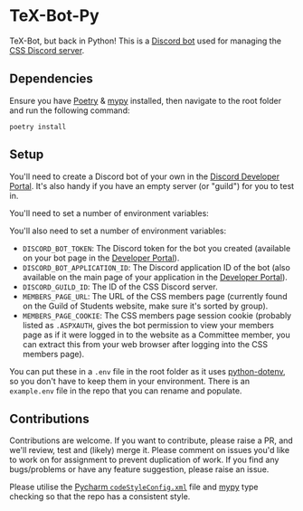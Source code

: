 # TeX-Bot-Py

TeX-Bot, but back in Python! This is a [Discord bot](https://discord.com/build/app-developers) used for managing the [CSS Discord server](https://cssbham.com/discord).

## Dependencies

Ensure you have [Poetry]([mypy](https://www.mypy-lang.org/)) & [mypy](https://www.mypy-lang.org/) installed, then navigate to the root folder and run the following command:

```shell
poetry install
```

## Setup

You'll need to create a Discord bot of your own in the [Discord Developer Portal](https://discord.com/developers/applications). It's also handy if you have an empty server (or "guild") for you to test in.

You'll need to set a number of environment variables:

You'll also need to set a number of environment variables:

* `DISCORD_BOT_TOKEN`: The Discord token for the bot you created (available on your bot page in the [Developer Portal](https://discord.com/developers/applications)).
* `DISCORD_BOT_APPLICATION_ID`: The Discord application ID of the bot (also available on the main page of your application in the [Developer Portal](https://discord.com/developers/applications)).
* `DISCORD_GUILD_ID`: The ID of the CSS Discord server.
* `MEMBERS_PAGE_URL`: The URL of the CSS members page (currently found on the Guild of Students website, make sure it's sorted by group).
* `MEMBERS_PAGE_COOKIE`: The CSS members page session cookie (probably listed as `.ASPXAUTH`, gives the bot permission to view your members page as if it were logged in to the website as a Committee member, you can extract this from your web browser after logging into the CSS members page).

You can put these in a `.env` file in the root folder as it uses [python-dotenv](https://saurabh-kumar.com/python-dotenv/), so you don't have to keep them in your environment. There is an `example.env` file in the repo that you can rename and populate.

## Contributions

Contributions are welcome. If you want to contribute, please raise a PR, and we'll review, test and (likely) merge it. Please comment on issues you'd like to work on for assignment to prevent duplication of work. If you find any bugs/problems or have any feature suggestion, please raise an issue.

Please utilise the [Pycharm `codeStyleConfig.xml`](https://www.jetbrains.com/help/pycharm/configuring-code-style.html) file and [mypy](https://www.mypy-lang.org/) type checking so that the repo has a consistent style.
